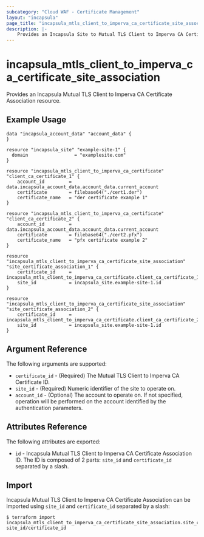 ```yaml
---
subcategory: "Cloud WAF - Certificate Management"
layout: "incapsula"
page_title: "incapsula_mtls_client_to_imperva_ca_certificate_site_association"
description: |-
    Provides an Incapsula Site to Mutual TLS Client to Imperva CA Certificate Association resource.
---
```


# incapsula_mtls_client_to_imperva_ca_certificate_site_association

Provides an Incapsula Mutual TLS Client to Imperva CA Certificate Association resource.

## Example Usage

```hcl
data "incapsula_account_data" "account_data" {
}

resource "incapsula_site" "example-site-1" {
  domain                 = "examplesite.com"
}

resource "incapsula_mtls_client_to_imperva_ca_certificate" "client_ca_certificate_1" {
    account_id         = data.incapsula_account_data.account_data.current_account
    certificate        = filebase64("./cert1.der")
    certificate_name   = "der certificate example 1"
}

resource "incapsula_mtls_client_to_imperva_ca_certificate" "client_ca_certificate_2" {
    account_id         = data.incapsula_account_data.account_data.current_account
    certificate        = filebase64("./cert2.pfx")
    certificate_name   = "pfx certificate example 2"
}

resource "incapsula_mtls_client_to_imperva_ca_certificate_site_association" "site_certificate_association_1" {
    certificate_id     = incapsula_mtls_client_to_imperva_ca_certificate.client_ca_certificate_1.id
    site_id            = incapsula_site.example-site-1.id
}

resource "incapsula_mtls_client_to_imperva_ca_certificate_site_association" "site_certificate_association_2" {
    certificate_id     = incapsula_mtls_client_to_imperva_ca_certificate.client_ca_certificate_2.id
    site_id            = incapsula_site.example-site-1.id
}
```

## Argument Reference

The following arguments are supported:

* `certificate_id` - (Required) The Mutual TLS Client to Imperva CA Certificate ID.
* `site_id` - (Required) Numeric identifier of the site to operate on.
* `account_id` - (Optional) The account to operate on. If not specified, operation will be performed on the account identified by the authentication parameters.

## Attributes Reference

The following attributes are exported:

* `id` - Incapsula Mutual TLS Client to Imperva CA Certificate Association ID. The ID is composed of 2 parts: `site_id` and `certificate_id` separated by a slash.

## Import

Incapsula Mutual TLS Client to Imperva CA Certificate Association can be imported using `site_id` and `certificate_id` separated by a slash:

```
$ terraform import incapsula_mtls_client_to_imperva_ca_certificate_site_association.site_certificate_association_1 site_id/certificate_id
```

